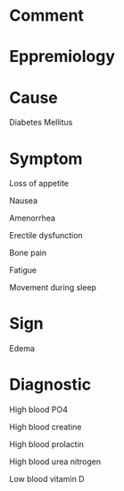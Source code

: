 # Comment

# Eppremiology

# Cause

Diabetes Mellitus

# Symptom

Loss of appetite

Nausea

Amenorrhea

Erectile dysfunction

Bone pain

Fatigue

Movement during sleep

# Sign

Edema

# Diagnostic

High blood PO4

High blood creatine

High blood prolactin

High blood urea nitrogen

Low blood vitamin D
